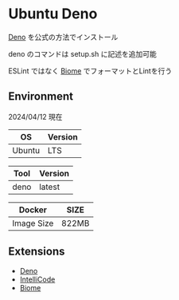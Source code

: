 # Ubuntu Deno

[Deno](https://deno.com) を公式の方法でインストール

deno のコマンドは setup.sh に記述を追加可能

ESLint ではなく [Biome](https://biomejs.dev) でフォーマットとLintを行う

## Environment

2024/04/12 現在

| OS | Version |
|----|---------|
| Ubuntu | LTS |

| Tool | Version |
|--------|------|
| deno | latest |

| Docker | SIZE |
|--------|------|
| Image Size | 822MB |

## Extensions

- [Deno](https://marketplace.visualstudio.com/items?itemName=denoland.vscode-deno)
- [IntelliCode](https://marketplace.visualstudio.com/items?itemName=VisualStudioExptTeam.vscodeintellicode)
- [Biome](https://marketplace.visualstudio.com/items?itemName=biomejs.biome)
